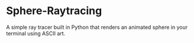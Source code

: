 # Sphere-Raytracing
A simple ray tracer built in Python that renders an animated sphere in your terminal using ASCII art.
